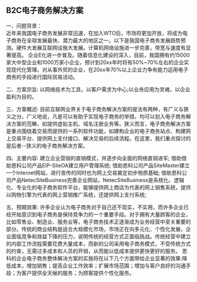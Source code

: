 ## B2C电子商务解决方案

一、问题背景：  
近年来我国电子商务发展非常迅速，在加入WTO后，市场将更加开放，将成为电子商务在全球发展最快、潜力最大的地区之一。以下是我国电子商务发展趋势预测。硬件大发展互联网设施大发展。计算机网络设施进一步完善，带宽与速度有显著提高。
企业E化进一步普及。随着信息化建设的深入，目前，我国拥有约15000家大中型企业和1000万家小企业，预计到20xx年时将有50%~70%左右的企业实现现代化管理。对从事外贸的企业，在20xx年70%以上企业力争有能力运用电子商务的手段进行国际贸易活动。

二、方案宗旨:
以网络技术为工具，以客户需求为中心;以业务应用为灵魂，以企业盈利为目的。
    
三、方案概述:
目前互联网业界关于电子商务解决方案的提法有两种，有广义与狭义之分。广义地说，凡是可以有助于实现电子商务的举措，均可以划入电子商务解决方案的范畴，如提供虚拟主机、域名注册业务等。狭义而言，电子商务解决方案是重点围绕着交易而提供的一系列软件功能，如建构企业的电子商务站点、构建网上交易平台、提供网上支付接口、解决交易的后续流程。在这里，我们重点探讨的是后者--狭义的电子商务解决方案。

四、主要内容:
建立企业营销的直销模式，并逐步向全面的网络直销进军;
借助借助恩科公司产品EIP-SiteOA建立用户管理系统;
借助恩科公司产品SiteMaster建立一个Internet网站，进行宣传的同时也为网上交易奠定初步物质基础;
借助恩科公司产品NetecSiteBusiness完善企业网站，NetecSiteBusiness是系统化、逻辑化、专业化的电子商务软件平台，能够提供网上商店为代表的网上销售系统，提供以购物引擎为代表的网上营销推广系统，还提供网上支付系统;

五、预期效果:
许多企业认为电子商务对于自己还不现实，不实用，而许多企业已经开始意识到电子商务是保持竞争力的一个重要手段。对于拥有大量顾客的企业，比如零售业、制造业、服务业等，电子商务技术正逐渐成为业务经营中至关重要的部分。传统的商业结构是适合大规模化市场，市场正在向多元化、个性化发展，企业面临竞争和效益下降的压力，说明传统的经营方式正面临挑战。传统经营中建立的内部工作流程需要花费大量成本，而新的公司采用电子商务模式，不受传统方式的约束，无需过多成本和人员的开销，从而能以低成本提供更快更好的服务。
恩科的企业电子商务整体解决方案的实施将在以下几个方面带给企业显著的效果:降低成本，增加销售；提高企业工作效率；扩展市场范围；增加与客户良好的沟通手段；为客户提供全天候的服务；为顾客提供个性化服务。


